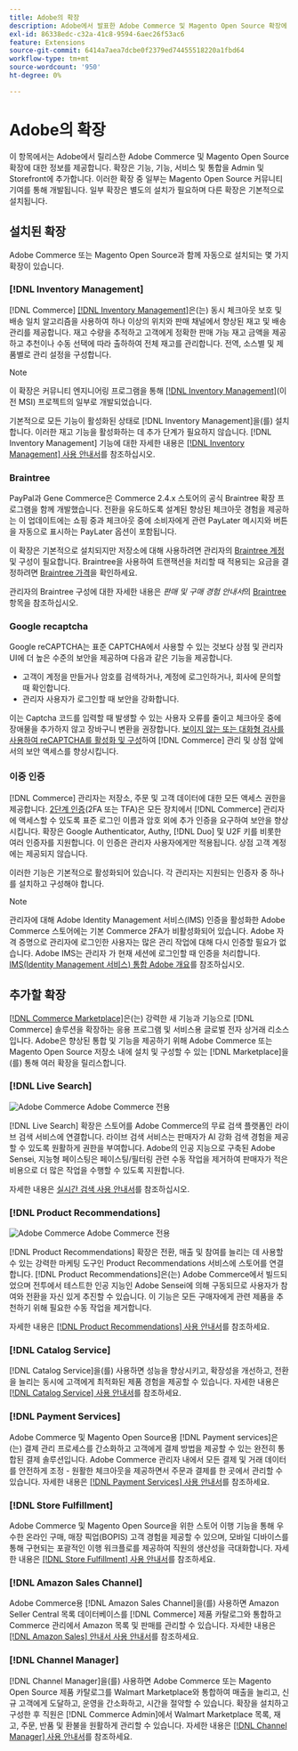 ```yaml
---
title: Adobe의 확장
description: Adobe에서 발표한 Adobe Commerce 및 Magento Open Source 확장에 대한 정보를 검토하십시오.
exl-id: 86338edc-c32a-41c8-9594-6aec26f53ac6
feature: Extensions
source-git-commit: 6414a7aea7dcbe0f2379ed74455518220a1fbd64
workflow-type: tm+mt
source-wordcount: '950'
ht-degree: 0%

---
```


# Adobe의 확장

이 항목에서는 Adobe에서 릴리스한 Adobe Commerce 및 Magento Open Source 확장에 대한 정보를 제공합니다. 확장은 기능, 기능, 서비스 및 통합을 Admin 및 Storefront에 추가합니다. 이러한 확장 중 일부는 Magento Open Source 커뮤니티 기여를 통해 개발됩니다. 일부 확장은 별도의 설치가 필요하며 다른 확장은 기본적으로 설치됩니다.

## 설치된 확장

Adobe Commerce 또는 Magento Open Source과 함께 자동으로 설치되는 몇 가지 확장이 있습니다.

### [!DNL Inventory Management]

[!DNL Commerce] [[!DNL Inventory Management]](../inventory-management/introduction.md)은(는) 동시 체크아웃 보호 및 배송 일치 알고리즘을 사용하여 하나 이상의 위치와 판매 채널에서 향상된 재고 및 배송 관리를 제공합니다. 재고 수량을 추적하고 고객에게 정확한 판매 가능 재고 금액을 제공하고 추천이나 수동 선택에 따라 출하하여 전체 재고를 관리합니다. 전역, 소스별 및 제품별로 관리 설정을 구성합니다.

>[!NOTE]
>
>이 확장은 커뮤니티 엔지니어링 프로그램을 통해 [[!DNL Inventory Management]](https://github.com/magento/inventory)(이전 MSI) 프로젝트의 일부로 개발되었습니다.

기본적으로 모든 기능이 활성화된 상태로 [!DNL Inventory Management]을(를) 설치합니다. 이러한 재고 기능을 활성화하는 데 추가 단계가 필요하지 않습니다. [!DNL Inventory Management] 기능에 대한 자세한 내용은 [[!DNL Inventory Management] 사용 안내서](../inventory-management/guide-overview.md)를 참조하십시오.

### Braintree

PayPal과 Gene Commerce은 Commerce 2.4.x 스토어의 공식 Braintree 확장 프로그램을 함께 개발했습니다. 전환을 유도하도록 설계된 향상된 체크아웃 경험을 제공하는 이 업데이트에는 쇼핑 중과 체크아웃 중에 소비자에게 관련 PayLater 메시지와 버튼을 자동으로 표시하는 PayLater 옵션이 포함됩니다.

이 확장은 기본적으로 설치되지만 저장소에 대해 사용하려면 관리자의 [Braintree 계정](https://www.braintreepayments.com/) 및 구성이 필요합니다. Braintree을 사용하여 트랜잭션을 처리할 때 적용되는 요금을 결정하려면 [Braintree 가격](https://www.braintreepayments.com/braintree-pricing)을 확인하세요.

관리자의 Braintree 구성에 대한 자세한 내용은 _판매 및 구매 경험 안내서_&#x200B;의 [Braintree](../stores-purchase/braintree.md) 항목을 참조하십시오.

### Google recaptcha

Google reCAPTCHA는 표준 CAPTCHA에서 사용할 수 있는 것보다 상점 및 관리자 UI에 더 높은 수준의 보안을 제공하며 다음과 같은 기능을 제공합니다.

- 고객이 계정을 만들거나 암호를 검색하거나, 계정에 로그인하거나, 회사에 문의할 때 확인합니다.
- 관리자 사용자가 로그인할 때 보안을 강화합니다.

이는 Captcha 코드를 입력할 때 발생할 수 있는 사용자 오류를 줄이고 체크아웃 중에 장애물을 추가하지 않고 장바구니 변환을 권장합니다. [보이지 않는 또는 대화형 검사를 사용하여 reCAPTCHA를 활성화 및 구성](../systems/security-google-recaptcha.md)하여 [!DNL Commerce] 관리 및 상점 앞에서의 보안 액세스를 향상시킵니다.

### 이중 인증

[!DNL Commerce] 관리자는 저장소, 주문 및 고객 데이터에 대한 모든 액세스 권한을 제공합니다. [2단계 인증](../systems/security-two-factor-authentication.md)(2FA 또는 TFA)은 모든 장치에서 [!DNL Commerce] 관리자에 액세스할 수 있도록 표준 로그인 이름과 암호 외에 추가 인증을 요구하여 보안을 향상시킵니다. 확장은 Google Authenticator, Authy, [!DNL Duo] 및 U2F 키를 비롯한 여러 인증자를 지원합니다. 이 인증은 관리자 사용자에게만 적용됩니다. 상점 고객 계정에는 제공되지 않습니다.

이러한 기능은 기본적으로 활성화되어 있습니다. 각 관리자는 지원되는 인증자 중 하나를 설치하고 구성해야 합니다.

>[!NOTE]
>
>관리자에 대해 Adobe Identity Management 서비스(IMS) 인증을 활성화한 Adobe Commerce 스토어에는 기본 Commerce 2FA가 비활성화되어 있습니다. Adobe 자격 증명으로 관리자에 로그인한 사용자는 많은 관리 작업에 대해 다시 인증할 필요가 없습니다. Adobe IMS는 관리자 가 현재 세션에 로그인할 때 인증을 처리합니다. [IMS(Identity Management 서비스) 통합 Adobe 개요](./adobe-ims-integration-overview.md)를 참조하십시오.

## 추가할 확장

[[!DNL Commerce Marketplace]](https://marketplace.magento.com/)은(는) 강력한 새 기능과 기능으로 [!DNL Commerce] 솔루션을 확장하는 응용 프로그램 및 서비스용 글로벌 전자 상거래 리소스입니다. Adobe은 향상된 통합 및 기능을 제공하기 위해 Adobe Commerce 또는 Magento Open Source 저장소 내에 설치 및 구성할 수 있는 [!DNL Marketplace]을(를) 통해 여러 확장을 릴리스합니다.

### [!DNL Live Search]

![Adobe Commerce](../assets/adobe-logo.svg) Adobe Commerce 전용

[!DNL Live Search] 확장은 스토어를 Adobe Commerce의 무료 검색 플랫폼인 라이브 검색 서비스에 연결합니다. 라이브 검색 서비스는 판매자가 AI 강화 검색 경험을 제공할 수 있도록 원활하게 권한을 부여합니다. Adobe의 인공 지능으로 구축된 Adobe Sensei, 지능형 페이스팅은 페이스팅/필터링 관련 수동 작업을 제거하여 판매자가 적은 비용으로 더 많은 작업을 수행할 수 있도록 지원합니다.

자세한 내용은 [실시간 검색 사용 안내서](https://experienceleague.adobe.com/docs/commerce-merchant-services/live-search/guide-overview.html)를 참조하십시오.

### [!DNL Product Recommendations]

![Adobe Commerce](../assets/adobe-logo.svg) Adobe Commerce 전용

[!DNL Product Recommendations] 확장은 전환, 매출 및 참여를 늘리는 데 사용할 수 있는 강력한 마케팅 도구인 Product Recommendations 서비스에 스토어를 연결합니다. [!DNL Product Recommendations]은(는) Adobe Commerce에서 빌드되었으며 전투에서 테스트한 인공 지능인 Adobe Sensei에 의해 구동되므로 사용자가 참여와 전환을 자신 있게 추진할 수 있습니다. 이 기능은 모든 구매자에게 관련 제품을 추천하기 위해 필요한 수동 작업을 제거합니다.

자세한 내용은 [[!DNL Product Recommendations] 사용 안내서](https://experienceleague.adobe.com/docs/commerce-merchant-services/product-recommendations/guide-overview.html?lang=en)를 참조하세요.

### [!DNL Catalog Service]

[!DNL Catalog Service]을(를) 사용하면 성능을 향상시키고, 확장성을 개선하고, 전환을 늘리는 동시에 고객에게 최적화된 제품 경험을 제공할 수 있습니다. 자세한 내용은 [[!DNL Catalog Service] 사용 안내서](https://experienceleague.adobe.com/docs/commerce-merchant-services/catalog-service/guide-overview.html)를 참조하세요.

### [!DNL Payment Services]

Adobe Commerce 및 Magento Open Source용 [!DNL Payment services]은(는) 결제 관리 프로세스를 간소화하고 고객에게 결제 방법을 제공할 수 있는 완전히 통합된 결제 솔루션입니다. Adobe Commerce 관리자 내에서 모든 결제 및 거래 데이터를 안전하게 조정 - 원활한 체크아웃을 제공하면서 주문과 결제를 한 곳에서 관리할 수 있습니다. 자세한 내용은 [[!DNL Payment Services] 사용 안내서](https://experienceleague.adobe.com/docs/commerce-merchant-services/payment-services/guide-overview.html)를 참조하세요.

### [!DNL Store Fulfillment]

Adobe Commerce 및 Magento Open Source을 위한 스토어 이행 기능을 통해 우수한 온라인 구매, 매장 픽업(BOPIS) 고객 경험을 제공할 수 있으며, 모바일 디바이스를 통해 구현되는 포괄적인 이행 워크플로를 제공하여 직원의 생산성을 극대화합니다. 자세한 내용은 [[!DNL Store Fulfillment] 사용 안내서](https://experienceleague.adobe.com/docs/commerce-merchant-services/store-fulfillment/guide-overview.html)를 참조하세요.

### [!DNL Amazon Sales Channel]

Adobe Commerce용 [!DNL Amazon Sales Channel]을(를) 사용하면 Amazon Seller Central 목록 데이터베이스를 [!DNL Commerce] 제품 카탈로그와 통합하고 Commerce 관리에서 Amazon 목록 및 판매를 관리할 수 있습니다. 자세한 내용은 [[!DNL Amazon Sales] 안내서 사용 안내서](https://experienceleague.adobe.com/docs/commerce-channels/amazon/guide-overview.html)를 참조하세요.

### [!DNL Channel Manager]

[!DNL Channel Manager]을(를) 사용하면 Adobe Commerce 또는 Magento Open Source 제품 카탈로그를 Walmart Marketplace와 통합하여 매출을 늘리고, 신규 고객에게 도달하고, 운영을 간소화하고, 시간을 절약할 수 있습니다. 확장을 설치하고 구성한 후 직원은 [!DNL Commerce Admin]에서 Walmart Marketplace 목록, 재고, 주문, 반품 및 환불을 원활하게 관리할 수 있습니다. 자세한 내용은 [[!DNL Channel Manager] 사용 안내서](https://experienceleague.adobe.com/docs/commerce-channels/channel-manager/guide-overview.html)를 참조하세요.
